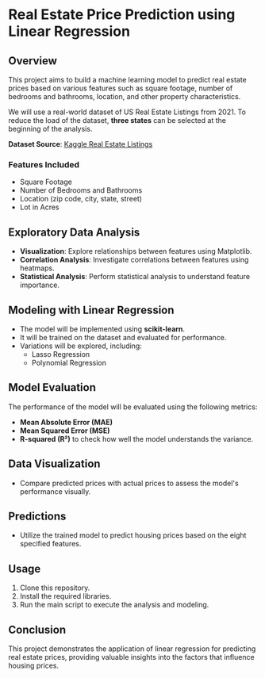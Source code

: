 # Real Estate Price Prediction using Linear Regression

## Overview

This project aims to build a machine learning model to predict real estate prices based on various features such as square footage, number of bedrooms and bathrooms, location, and other property characteristics. 

We will use a real-world dataset of US Real Estate Listings from 2021. To reduce the load of the dataset, **three states** can be selected at the beginning of the analysis.

**Dataset Source**: [Kaggle Real Estate Listings](https://www.kaggle.com/discussions/general/327648)

### Features Included
- Square Footage
- Number of Bedrooms and Bathrooms
- Location (zip code, city, state, street)
- Lot in Acres

## Exploratory Data Analysis

- **Visualization**: Explore relationships between features using Matplotlib.
- **Correlation Analysis**: Investigate correlations between features using heatmaps.
- **Statistical Analysis**: Perform statistical analysis to understand feature importance.

## Modeling with Linear Regression

- The model will be implemented using **scikit-learn**.
- It will be trained on the dataset and evaluated for performance.
- Variations will be explored, including:
  - Lasso Regression
  - Polynomial Regression

## Model Evaluation

The performance of the model will be evaluated using the following metrics:

- **Mean Absolute Error (MAE)**
- **Mean Squared Error (MSE)**
- **R-squared (R²)** to check how well the model understands the variance.

## Data Visualization

- Compare predicted prices with actual prices to assess the model's performance visually.

## Predictions

- Utilize the trained model to predict housing prices based on the eight specified features.

## Usage

1. Clone this repository.
2. Install the required libraries.
3. Run the main script to execute the analysis and modeling.

## Conclusion

This project demonstrates the application of linear regression for predicting real estate prices, providing valuable insights into the factors that influence housing prices.
